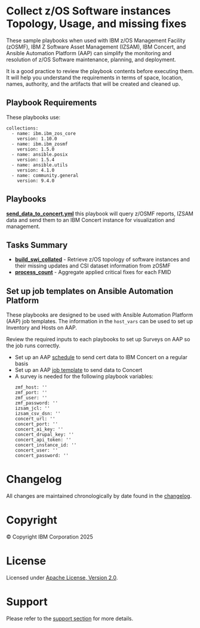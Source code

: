# Collect z/OS Software instances Topology, Usage, and missing fixes 

These sample playbooks when used with IBM z/OS Management Facility (zOSMF), IBM Z Software Asset Management (IZSAM), IBM Concert, and Ansible Automation Platform (AAP) can simplify the monitoring and resolution of z/OS Software maintenance, planning, and deployment.

It is a good practice to review the playbook contents before executing them.
It will help you understand the requirements in terms of space, location, names,
authority, and the artifacts that will be created and cleaned up.

## Playbook Requirements
These playbooks use:

    collections:
      - name: ibm.ibm_zos_core
        version: 1.10.0
      - name: ibm.ibm_zosmf
        version: 1.5.0
      - name: ansible.posix
        version: 1.5.4
      - name: ansible.utils
        version: 4.1.0
      - name: community.general
        version: 9.4.0

## Playbooks
[**send_data_to_concert.yml**](send_data_to_concert.yml) this playbook will query z/OSMF reports, IZSAM data and send them to an IBM Concert instance for visualization and management.

## Tasks Summary
- [**build_swi_collated**](build_swi_collated.yml) - Retrieve z/OS topology of software instances and their missing updates and CSI dataset information from zOSMF
- [**process_count**](process_count.yml) - Aggregate applied critical fixes for each FMID

## Set up job templates on Ansible Automation Platform
These playbooks are designed to be used with Ansible Automation Platform (AAP) job templates. The information in the `host_vars` can be used to set up Inventory and Hosts on AAP.

Review the required inputs to each playbooks to set up Surveys on AAP so the job runs correctly.


- Set up an AAP [schedule](https://docs.ansible.com/automation-controller/latest/html/userguide/scheduling.html) to send cert data to IBM Concert on a regular basis
- Set up an AAP [job template](https://docs.ansible.com/automation-controller/latest/html/userguide/job_templates.html#create-a-job-template) to send data to Concert
- A survey is needed for the following playbook variables:
  ```
  zmf_host: ''
  zmf_port: ''
  zmf_user: ''
  zmf_password: ''
  izsam_jcl: ''
  izsam_csv_dsn: ''
  concert_url: ''
  concert_port: ''
  concert_ai_key: ''
  concert_drupal_key: ''
  concert_api_token: ''
  concert_instance_id: ''
  concert_user: ''
  concert_password: ''
  ```

# Changelog
All changes are maintained chronologically by date found in the
[changelog](changelog.yml).

# Copyright
© Copyright IBM Corporation 2025

# License
Licensed under [Apache License,
Version 2.0](https://opensource.org/licenses/Apache-2.0).

# Support
Please refer to the [support section](../../../README.md#support) for more
details.